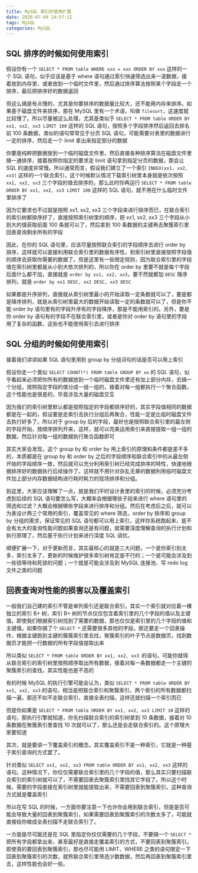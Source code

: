 ```yaml
---
title: MySQL 索引的使用扩展
date: 2020-07-09 14:57:12
tags: MySQL
categories: MySQL
---
```


## SQL 排序的时候如何使用索引

假设你有一个 `SELECT * FROM table WHERE xxx = xxx ORDER BY xxx` 这样的一个 SQL 语句，似乎应该是基于 where 语句通过索引快速筛选出来一波数据，接着放到内存里，或者放到一个临时文件里，然后通过排序算法按照某个字段走一个排序，最后把排序好的数据返回



但这么搞是有点慢的，尤其是你要排序的数据量比较大，还不能用内存来排序。如果基于磁盘文件来排序，那在 MySQL 里有一个术语，叫做 `filesort`，这速度就比较慢了。所以尽量被这么处理，尤其是类似于 `SELECT * FROM table ORDER BY xx1, xx2, xx3 LIMIT 100` 这样的 SQL 语句，按照多个字段排序然后返回去排名前 100 条数据，类似的语句常常见于分页 SQL 语句，可能需要对表里的数据进行一定的排序，然后走一个 limit 拿出来指定部分的数据



你要是纯粹把数据放到一个临时磁盘文件里，然后直接各种排序算法在磁盘文件里搞一通排序，接着按照你指定的要求走 limit 语句拿到指定分页的数据，那会让 SQL 的速度非常慢。所以通常而言，假设我们建立了一个索引 `INDEX(xx1, xx2, xx3)` 这样的一个联合索引，这个时候默认情况下载索引树里本身就是依次按照 `xx1, xx2, xx3` 三个字段的值去排序的，那么此时你再运行 `SELECT * FROM table ORDER BY xx1, xx2, xx3 LIMIT 100` 这样的 SQL 语句，就不用在什么临时文件里排序了



因为它要求也不过就是按照 xx1, xx2, xx3 三个字段来进行排序而已，在联合索引的索引树都排序好了，直接按照索引树里的顺序，把 xx1, xx2, xx3 三个字段从小到大的值获取前面 100 条就可以了，然后拿到 100 条数据的主键再去聚簇索引里回表查询剩余所有的字段



因此，在你的 SQL 语句里，应该尽量按照联合索引的字段顺序去进行 order by 排序，这样就可以直接利用联合索引里的数据有序性，到索引树里直接按照字段值的顺序去获取你需要的数据了。但是这里有一些限定规则，因为联合索引里的字段值在索引树里都是从小到大依次排列的，所以你在 order by 里要不就是每个字段后面什么都不加，直接就是 `order by xx1, xx2, xx3`，要不然就都加 `DESC` 降序排列，就是 `order by xx1 DESC, xx2 DESC, xx3 DESC`



如果都是升序排列，直接就从索引树里最小的开始读取一定条数就可以了，要是都是降序排列，就是从索引树里最大的数据开始读取一定的条数就可以了，但是你不能 order by 语句里有的字段升序有的字段降序，那是不能用索引的。另外，要是你 order by 语句有的字段不在联合索引里，或者是你对 order by 语句里的字段用了复杂的函数，这些也不能使用索引去进行排序



## SQL 分组的时候如何使用索引

接着我们讲讲如果 SQL 语句里用到 group by 分组词句的话是否可以用上索引



假设你走一个类似 `SELECT COUNT(*) FROM table GROUP BY xx` 的 SQL 语句，似乎看起来必须把你所有的数据放到一个临时磁盘文件里还有加上部分内存，去搞一个分组，按照指定字段的值分成一组一组的，接着对每一组都执行一个聚合函数。这个性能也是很差的，毕竟涉及大量的磁盘交互



因为我们的索引树里默认都是按照指定的字段都排序好的，其实字段值相同的数据都是在一起的，假设要是走索引去执行分组后再聚合，性能一定是比临时磁盘文件去执行好多了。所以对于 group by 后的字段，最好也是按照联合索引里的最左侧的字段开始，按顺序排列开来，这样，就可以完美运用索引来直接提取一组一组的数据，然后针对每一组的数据执行聚合函数即可



其实大家会发现，这个 group by 和 order by 用上索引的原理和条件都是差不多的，本质都是在 group by 和 order by 之后的字段顺序和联合索引中的从最左侧开始的字段顺序一致，然后就可以充分利用索引树已经完成排序的特性，快速地根据排序好的数据执行后续操作了。这样就不用针对杂乱无章的数据利用临时磁盘文件加上部分内存数据结构进行耗时耗力的现场排序和分组。



到这里，大家应该理解了一点，就是我们平时设计表里的索引的时候，必须充分考虑到后续的 SQL 语句要怎么写，大概率会根据哪些子段来进行 where 语句里的筛选和过滤？大概会根据哪些字段来进行排序和分组。然后在考虑后之后，就可以为表设计两三个常用的索引，覆盖常见的 where 筛选，order by 排序和 group by 分组的需求，保证常见的 SQL 语句都可以用上索引，这样你系统跑起来，是不会有太大的查询性能问题如果查询还是有问题，就需要深度理解查询的执行计划和执行原理了，然后基于执行计划来进行深度 SQL 调优。



顺便扩展一下，对于更新而言，其实最核心的就是三大问题，一个是你索引别太多，索引太多了，更新的时候维护很多索引树肯定是不行的；一个是可能会涉及到一些锁等待和死锁的问题；一个就是可能会涉及到 MySQL 连接池、写 redo log 文件之类的问题



## 回表查询对性能的损害以及覆盖索引

一般我们自己建的索引不管是单列索引还是联合索引，其实一个索引就对应着一棵独立的索引 B+ 树，索引 B+ 树的节点仅仅包含着索引里的几个字段的值以及主键值。即使我们根据索引树找到了需要的数据，那也仅仅是索引里的几个字段的值和主键值。如果你搞了个 `SELECT *` 还需要很多其他的字段，那还要走一个回表操作，根据主键跑到主键的簇簇索引里去找，聚簇索引的叶子节点是数据页，找到数据页才能把一行数据的所有字段值提取出来



所以类似 `SELECT * FROM table ORDER BY xx1, xx2, xx3 `的语句，可能你就得从联合索引的索引树里按照顺序取出所有数据，接着对每一条数据都走一个主键的聚簇索引的查找，其实性能也是不高的



有的时候 MySQL 的执行引擎可能会认为，类似 `SELECT * FROM table ORDER BY xx1, xx2, xx3` 的语句，相当是把联合索引和聚簇索引，两个索引的所有数据都扫描一遍，那还不如不走联合索引，直接全表扫描，这样还就扫描一个索引而已



但是你如果是 `SELECT * FROM table ORDER BY xx1, xx2, xx3 LIMIT 10` 这样的语句，那执行引擎就知道，你先扫描联合索引的索引树拿到 10 条数据，接着对 10 条数据在聚簇索引里查找 10 次就可以了，那么还是会走联合索引的。这个原理大家要知道



其次，就是要讲一下覆盖索引的概念。其实覆盖索引不是一种索引，它就是一种基于索引查询的方式罢了。



针对类似 `SELECT xx1, xx2, xx3 FROM table ORDER BY xx1, xx2, xx3` 这样的语句。这种情况下，你仅仅需要联合索引里的几个字段的值，那么其实只要扫描联合索引的索引树就可以了，不需要回表去聚簇索引里找其它字段了。所以这个时候，需要的字段直接在索引树里就能提取出来，不需要回表到聚簇索引，这种查询方式就是覆盖索引



所以在写 SQL 的时候，一方面你要注意一下也许你会用到联合索引，但是是否可能会导致大量的回表到聚簇索引，如果需要回表到聚簇索引的次数太多了，可能就直接给你做成全表扫描不走联合索引了。



一方面是尽可能还是在 SQL 里指定你仅仅需要的几个字段，不要搞一个 `SELECT *` 把所有字段都拿出来，甚至最好是直接走覆盖索引的方式，不要回表到聚簇索引。即使真的要回表到聚簇索引，那也尽可能用 LIMIT、WHERE 之类的语句限定一下回表到聚簇索引的次数，就熊联合索引里筛选少数数据，然后再回表到聚簇索引里去，这样性能也会好一些。

